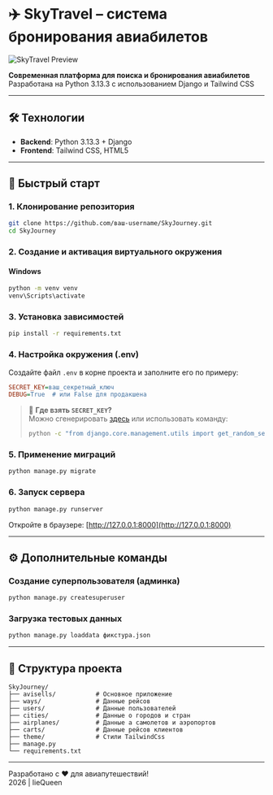 # ✈️ SkyTravel – система бронирования авиабилетов  

![SkyTravel Preview](https://github.com/Soronn123/static/favicon.svg)  

**Современная платформа для поиска и бронирования авиабилетов**  
Разработана на Python 3.13.3 с использованием Django и Tailwind CSS  

---

## 🛠 Технологии  
- **Backend**: Python 3.13.3 + Django  
- **Frontend**: Tailwind CSS, HTML5  

---

## 🚀 Быстрый старт

### 1. Клонирование репозитория
```bash
git clone https://github.com/ваш-username/SkyJourney.git
cd SkyJourney
```

### 2. Создание и активация виртуального окружения
#### Windows
```bash
python -m venv venv
venv\Scripts\activate
```

### 3. Установка зависимостей
```bash
pip install -r requirements.txt
```

### 4. Настройка окружения (.env)
Создайте файл `.env` в корне проекта и заполните его по примеру:
```ini
SECRET_KEY=ваш_секретный_ключ
DEBUG=True  # или False для продакшена
```
> 🔑 **Где взять `SECRET_KEY`?**  
> Можно сгенерировать [здесь](https://djecrety.ir/) или использовать команду:  
> ```bash
> python -c "from django.core.management.utils import get_random_secret_key; print(get_random_secret_key())"
> ```

### 5. Применение миграций
```bash
python manage.py migrate
```

### 6. Запуск сервера
```bash
python manage.py runserver
```
Откройте в браузере: [http://127.0.0.1:8000](http://127.0.0.1:8000)

---

## ⚙️ Дополнительные команды

### Создание суперпользователя (админка)
```bash
python manage.py createsuperuser
```

### Загрузка тестовых данных
```bash
python manage.py loaddata фикстура.json
```

---

## 📁 Структура проекта
```
SkyJourney/
├── avisells/           # Основное приложение
├── ways/               # Данные рейсов
├── users/              # Данные пользователей
├── cities/             # Данные о городов и стран
├── airplanes/          # Данные а самолетов и аэропортов
├── carts/              # Данные рейсов клиентов
├── theme/              # Стили TailwindCss
├── manage.py
└── requirements.txt
```

---


Разработано с ❤️ для авиапутешествий!  
2026 | lieQueen
```